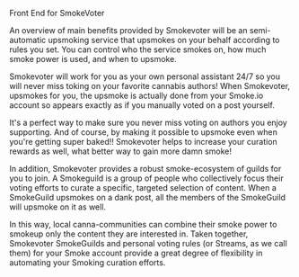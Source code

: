 Front End for SmokeVoter

An overview of main benefits provided by Smokevoter will be an semi-automatic upsmoking service that upsmokes on your behalf according to rules you set. You can control who the service smokes on, how much smoke power is used, and when to upsmoke.  

Smokevoter will work for you as your own personal assistant 24/7 so you will never miss toking on your favorite cannabis authors! When Smokevoter, upsmokes for you, the upsmoke is actually done from your Smoke.io account so appears exactly as if you manually voted on a post yourself. 

It's a perfect way to make sure you never miss voting on authors you enjoy supporting. And of course, by making it possible to upsmoke even when you're getting super baked!! Smokevoter helps to increase your curation rewards as well, what better way to gain more damn smoke!  

In addition, Smokevoter provides a robust smoke-ecosystem of guilds for you to join. A Smokeguild is a group of people who collectively focus their voting efforts to curate a specific, targeted selection of content. When a SmokeGuild upsmokes on a dank post, all the members of the SmokeGuild will upsmoke on it as well. 

In this way, local canna-communities can combine their smoke power to smokeup only the content they are interested in.  Taken together, Smokevoter SmokeGuilds and personal voting rules (or Streams, as we call them) for your Smoke account provide a great degree of flexibility in automating your Smoking curation efforts.
